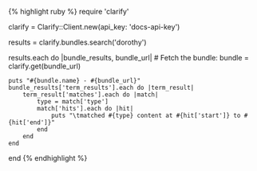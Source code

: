 {% highlight ruby %}
require 'clarify'

clarify = Clarify::Client.new(api_key: 'docs-api-key')

results = clarify.bundles.search('dorothy')

results.each do |bundle_results, bundle_url|
    # Fetch the bundle:
    bundle = clarify.get(bundle_url)

    puts "#{bundle.name} - #{bundle_url}"
    bundle_results['term_results'].each do |term_result|
        term_result['matches'].each do |match|
            type = match['type']
            match['hits'].each do |hit|
                puts "\tmatched #{type} content at #{hit['start']} to #{hit['end']}"
            end
        end
    end
end
{% endhighlight %}